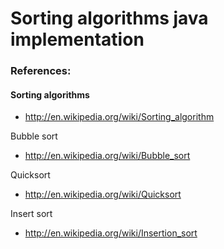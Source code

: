 Sorting algorithms java implementation
=========

### References: 
#### Sorting algorithms
* http://en.wikipedia.org/wiki/Sorting_algorithm

Bubble sort
* http://en.wikipedia.org/wiki/Bubble_sort

Quicksort
* http://en.wikipedia.org/wiki/Quicksort

Insert sort
* http://en.wikipedia.org/wiki/Insertion_sort
